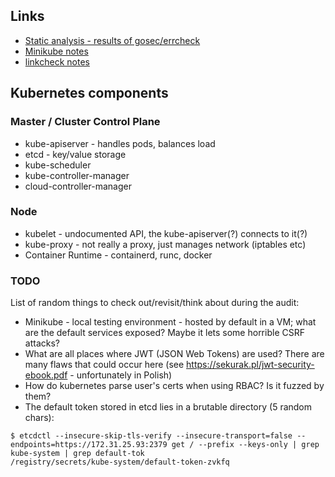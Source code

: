 ## Links

* [Static analysis - results of gosec/errcheck](static_analysis.md)
* [Minikube notes](minikube_notes.md)
* [linkcheck notes](linkcheck.md)

## Kubernetes components 
### Master / Cluster Control Plane
* kube-apiserver - handles pods, balances load
* etcd - key/value storage
* kube-scheduler
* kube-controller-manager
* cloud-controller-manager

### Node
* kubelet - undocumented API, the kube-apiserver(?) connects to it(?)
* kube-proxy - not really a proxy, just manages network (iptables etc)
* Container Runtime - containerd, runc, docker

### TODO
List of random things to check out/revisit/think about during the audit:
* Minikube - local testing environment - hosted by default in a VM; what are the default services exposed? Maybe it lets some horrible CSRF attacks?
* What are all places where JWT (JSON Web Tokens) are used? There are many flaws that could occur here (see https://sekurak.pl/jwt-security-ebook.pdf - unfortunately in Polish)
* How do kubernetes parse user's certs when using RBAC? Is it fuzzed by them?
* The default token stored in etcd lies in a brutable directory (5 random chars):
```
$ etcdctl --insecure-skip-tls-verify --insecure-transport=false --endpoints=https://172.31.25.93:2379 get / --prefix --keys-only | grep kube-system | grep default-tok
/registry/secrets/kube-system/default-token-zvkfq
```

